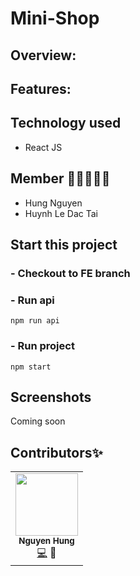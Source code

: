 # Mini-Shop

## Overview:


## Features: 

## Technology used
  - React JS
  
## Member 👨🏻‍🤝‍👨🏻
  - Hung Nguyen
  - Huynh Le Dac Tai
  
## Start this project 
### - Checkout to FE branch
### - Run api
`
npm run api
`
### - Run project
`
npm start
`
## Screenshots
 
   Coming soon

## Contributors✨

<!-- ALL-CONTRIBUTORS-LIST:START - Do not remove or modify this section -->
<!-- prettier-ignore-start -->
<!-- markdownlint-disable -->
<table>
  <tr>
    <td align="center"><img src="https://avatars.githubusercontent.com/u/125659908" width="100px;" alt=""/><br /><sub><b>Nguyen Hung</b></sub></a><br /><a href="" title="Code">💻</a> <a title="FE">📱</a> <a href="" >
  
</table>
